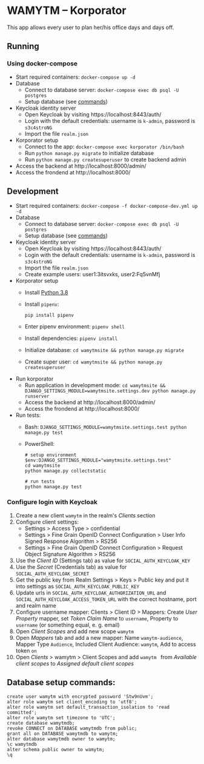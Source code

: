 # WAMYTM – Korporator

This app allows every user to plan her/his office days and days off.

## Running

### Using docker-compose

- Start required containers: `docker-compose up -d`
- Database
  - Connect to database server: `docker-compose exec db psql -U postgres`
  - Setup database (see [commands](#database-setup-commands))
- Keycloak identity server
  - Open Keycloak by visiting https://localhost:8443/auth/
  - Login with the default credentials: username is `k-admin`, password is `s3c4stroNG`
  - Import the file `realm.json`
- Korporator setup
  - Connect to the app: `docker-compose exec korporator /bin/bash`
  - Run `python manage.py migrate` to initialize database
  - Run `python manage.py createsuperuser` to create backend admin
- Access the backend at http://localhost:8000/admin/
- Access the frondend at http://localhost:8000/

## Development

- Start required containers: `docker-compose -f docker-compose-dev.yml up -d`
- Database
  - Connect to database server: `docker-compose exec db psql -U postgres`
  - Setup database (see [commands](#database-setup-commands))
- Keycloak identity server
  - Open Keycloak by visiting https://localhost:8443/auth/
  - Login with the default credentials: username is `k-admin`, password is `s3c4stroNG`
  - Import the file `realm.json`
  - Create example users:
    user1:3itsvxks, user2:Fq5vnMfj
- Korporator setup
  - Install [Python 3.8](https://www.python.org/downloads/)
  - Install `pipenv`:

        pip install pipenv

  - Enter pipenv environment: `pipenv shell`
  - Install dependencies: `pipenv install`
  - Initialize database: `cd wamytmsite && python manage.py migrate`
  - Create super user: `cd wamytmsite && python manage.py createsuperuser`
- Run korporator
  - Run application in development mode: `cd wamytmsite && DJANGO_SETTINGS_MODULE=wamytmsite.settings.dev python manage.py runserver`
  - Access the backend at http://localhost:8000/admin/
  - Access the frondend at http://localhost:8000/
- Run tests:
  - Bash: `DJANGO_SETTINGS_MODULE=wamytmsite.settings.test python manage.py test`
  - PowerShell: 

        # setup environment
        $env:DJANGO_SETTINGS_MODULE="wamytmsite.settings.test"
        cd wamytmsite
        python manage.py collectstatic

        # run tests
        python manage.py test

### Configure login with Keycloak

1. Create a new client `wamytm` in the realm's _Clients_ section
2. Configure client settings:
    - Settings > Access Type > confidential
    - Settings > Fine Grain OpenID Connect Configuration > User Info Signed Response Algorithm > RS256
    - Settings > Fine Grain OpenID Connect Configuration > Request Object Signature Algorithm > RS256
3. Use the _Client ID_ (Settings tab) as value for `SOCIAL_AUTH_KEYCLOAK_KEY`
4. Use the _Secret_ (Credentials tab) as value for `SOCIAL_AUTH_KEYCLOAK_SECRET`
5. Get the public key from Realm Settings > Keys > Public key and put it into settings as `SOCIAL_AUTH_KEYCLOAK_PUBLIC_KEY`
6. Update urls in `SOCIAL_AUTH_KEYCLOAK_AUTHORIZATION_URL` and `SOCIAL_AUTH_KEYCLOAK_ACCESS_TOKEN_URL` with the correct hostname, port and realm name
7. Configure username mapper: Clients > Client ID > Mappers: Create _User Property_ mapper, set _Token Claim Name_ to `username`, Property to `username` (or something equal, e. g. email)
8. Open _Client Scopes_ and add new scope `wamytm`
9. Open _Mappers_ tab and add a new mapper: Name `wamytm-audience`, Mapper Type `Audience`, Included Client Audience: `wamytm`, Add to access token `on`
10. Open _Clients_ > wamytm > Client Scopes and add `wamytm ` from _Available client scopes_ to _Assigned default client scopes_

## Database setup commands:

    create user wamytm with encrypted password 'Stw9nUvm';
    alter role wamytm set client_encoding to 'utf8';
    alter role wamytm set default_transaction_isolation to 'read committed';
    alter role wamytm set timezone to 'UTC';
    create database wamytmdb;
    revoke CONNECT on DATABASE wamytmdb from public;
    grant all on DATABASE wamytmdb to wamytm;
    alter database wamytmdb owner to wamytm;
    \c wamytmdb
    alter schema public owner to wamytm;
    \q

